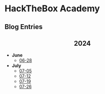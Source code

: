 # HackTheBox Academy

## Blog Entries

<h2 style="text-align: center;">2024</h2>
<ul>
  <li><strong>June</strong>
    <ul>
      <li><a href="https://github.com/luisegarduno/htb-academy/blob/main/2024/jun/06-28.md">06-28</a></li>
    </ul>
  </li>
  <li><strong>July</strong>
    <ul>
      <li><a href="https://github.com/luisegarduno/htb-academy/blob/main/2024/jul/07-05.md">07-05</a></li>
      <li><a href="https://github.com/luisegarduno/htb-academy/blob/main/2024/jul/07-12.md">07-12</a></li>
      <li><a href="https://github.com/luisegarduno/htb-academy/blob/main/2024/jul/07-19.md">07-19</a></li>
      <li><a href="https://github.com/luisegarduno/htb-academy/blob/main/2024/jul/07-26.md">07-26</a></li>
    </ul>
  </li>
  <!------
  <li><strong>August</strong>
    <ul>
      <li><a href="">08-02</a></li>
      <li><a href="">08-09</a></li>
      <li><a href="">08-16</a></li>
      <li><a href="">08-23</a></li>
      <li><a href="">08-30</a></li>
    </ul>
  </li>
  <li><strong>September</strong>
    <ul>
      <li><a href="">09</a></li>
    </ul>
  </li>
  <li><strong>October</strong>
    <ul>
      <li><a href="">10</a></li>
    </ul>
  </li>
  <li><strong>November</strong>
    <ul>
      <li><a href="">11</a></li>
    </ul>
  </li>
  <li><strong>December</strong>
    <ul>
      <li><a href="">12</a></li>
    </ul>
  </li>
  -->
</ul>


<!--
<h2 style="text-align: center;">2025</h2>
<ul>
  <li><strong>January</strong>
    <ul>
      <li><a href="">01-</a></li>
    </ul>
  </li>
  <li><strong>February</strong>
    <ul>
      <li><a href="">02</a></li>
    </ul>
  </li>
  <li><strong>March</strong>
    <ul>
      <li><a href="">03</a></li>
    </ul>
  </li>
  <li><strong>April</strong>
    <ul>
      <li><a href="">04</a></li>
    </ul>
  </li>
  <li><strong>May</strong>
    <ul>
      <li><a href="">05</a></li>
    </ul>
  </li>
</ul>
-->
